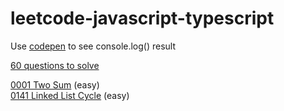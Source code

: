 # leetcode-javascript-typescript

Use [codepen](https://codepen.io/) to see console.log() result  

[60 questions to solve](https://leetcode.com/list/xo2bgr0r/)  

[0001 Two Sum](https://leetcode.com/problems/two-sum/) (easy)  
[0141 Linked List Cycle](https://leetcode.com/problems/linked-list-cycle/) (easy)  